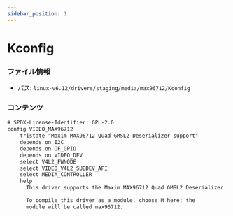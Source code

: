 ```yaml
---
sidebar_position: 1
---
```

# Kconfig

### ファイル情報

- パス: `linux-v6.12/drivers/staging/media/max96712/Kconfig`

### コンテンツ

```txt
# SPDX-License-Identifier: GPL-2.0
config VIDEO_MAX96712
	tristate "Maxim MAX96712 Quad GMSL2 Deserializer support"
	depends on I2C
	depends on OF_GPIO
	depends on VIDEO_DEV
	select V4L2_FWNODE
	select VIDEO_V4L2_SUBDEV_API
	select MEDIA_CONTROLLER
	help
	  This driver supports the Maxim MAX96712 Quad GMSL2 Deserializer.

	  To compile this driver as a module, choose M here: the
	  module will be called max96712.

```
